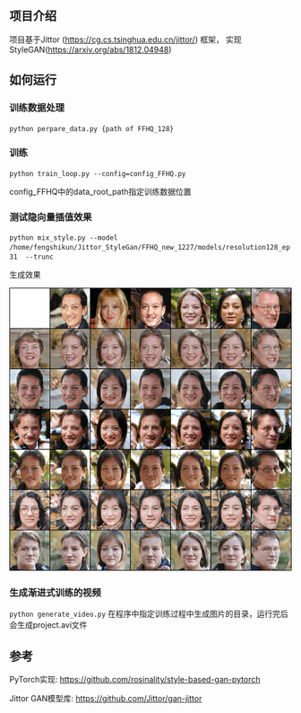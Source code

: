 ## 项目介绍
项目基于Jittor (https://cg.cs.tsinghua.edu.cn/jittor/) 框架，
实现StyleGAN(https://arxiv.org/abs/1812.04948)

## 如何运行

### 训练数据处理

`python perpare_data.py {path of FFHQ_128}`

### 训练
`python train_loop.py --config=config_FFHQ.py`

config_FFHQ中的data_root_path指定训练数据位置
### 测试隐向量插值效果

`python mix_style.py --model /home/fengshikun/Jittor_StyleGan/FFHQ_new_1227/models/resolution128_ep31  --trunc`


生成效果

![avatar](res_12.png)

### 生成渐进式训练的视频

`python generate_video.py`
在程序中指定训练过程中生成图片的目录，运行完后会生成project.avi文件


## 参考
PyTorch实现: https://github.com/rosinality/style-based-gan-pytorch

Jittor GAN模型库: https://github.com/Jittor/gan-jittor



